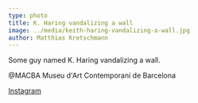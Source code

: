 ```yaml
---
type: photo
title: K. Haring vandalizing a wall
image: ../media/keith-haring-vandalizing-a-wall.jpg
author: Matthias Kretschmann
---
```


Some guy named K. Haring vandalizing a wall.

@MACBA Museu d'Art Contemporani de Barcelona

[Instagram](https://www.instagram.com/p/BQcrIVclOK2/)

